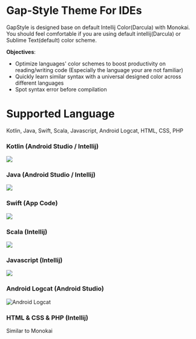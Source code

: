 # Gap-Style Theme For IDEs
GapStyle is designed base on default Intellij Color(Darcula) with Monokai. You should feel comfortable if you are using default intellij(Darcula) or Sublime Text(default) color scheme.

**Objectives**: 

* Optimize languages' color schemes to boost productivity on reading/writing code (Especially the language your are not familiar)
* Quickly learn similar syntax with a universal designed color across different languages
* Spot syntax error before compilation

# Supported Language

Kotlin, Java, Swift, Scala, Javascript, Android Logcat, HTML, CSS, PHP

### Kotlin (Android Studio / Intellij)
![](https://cdn.rawgit.com/gaplo917/IDE_Style/master/preview/gap-style-kotlin.png)

### Java (Android Studio / Intellij)
![](https://cdn.rawgit.com/gaplo917/IDE_Style/master/preview/gap-style-java.png)

### Swift (App Code)
![](https://cdn.rawgit.com/gaplo917/IDE_Style/master/preview/gap-style-swift.png)

### Scala (Intellij)
![](https://cdn.rawgit.com/gaplo917/IDE_Style/master/preview/gap-style-scala.png)

### Javascript (Intellij)
![](https://cdn.rawgit.com/gaplo917/IDE_Style/master/preview/gap-style-javascript.png)

### Android Logcat (Android Studio)
![Android Logcat](https://cdn.rawgit.com/gaplo917/IDE_Style/master/preview/gap-style-android-logcat.png)

### HTML & CSS & PHP (Intellij)
Similar to Monokai
